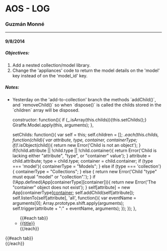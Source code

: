 AOS - LOG
=========
### Guzmán Monné
--------------------
#### **9/8/2014**
##### *Objectives:*
1. Add a nested collection/model library.
2. Change the 'appliances' code to return the model details on the 'model' key instead of on the 'model_id' key.
##### *Notes:*
- Yesterday on the 'add-to-collection' branch the methods ´addChild()´, and ´removeChild()´ so when ´dispose()´ is called the childs stored in the ´children´ array will be disposed.

	constructor: function(){
		if (_.isArray(this.childs)){this.setChilds();}
		Giraffe.Model.apply(this, arguments);
	},

	setChilds: function(){
		var self = this;
		self.children = [];
		_.each(this.childs, function(child){
			var attribute, type, container, containerType;
			if(!_.isObject(child)){
				return new Error('Child is not an object');
			}
			if(!child.attribute || !child.type || !child.container){
				return Error('Child is lacking either "attribute", "type", or "container" value');
			}
			attribute = child.attribute;
			type      = child.type;
			container = child.container;
			if (type === 'model'){
				containerType = "Models";
			} else if (type === 'collection') {
				containerType = "Collections";
			} else {
				return new Error('Child "type" must equal "model" or "collection".');
			}
			if (!App.defined(App[containerType][container])){
				return new Error('The "container" object does not exist');
			}
			self[attribute] = new App[containerType][container]();
			self.addChild(self[attribute]);
			self.listenTo(self[attribute], 'all', function(){
				var eventName = arguments[0];
				Array.prototype.shift.apply(arguments);
				self.trigger(attribute + ":" + eventName, arguments);
			});
		});
	},

	<ul id="{{modelName}}-tabs" class="nav nav-tabs">
  {{#each tab}}
    <li {{#if active}}class="active"{{/if}}>
    	<a href="#{{href}}" data-toggle="tab" id="{{id}}">
    		{{title}}
    	</a>
    </li>
  {{/each}}
</ul>
<div id="{{modelName}}-tab-content" class="tab-content">
  {{#each tab}}
    <div class="tab-pane fade in {{#if active}}active{{/if}} {{#if class}}{{class}}{{/if}}" id="{{href}}"></div>
  {{/each}}
</div>